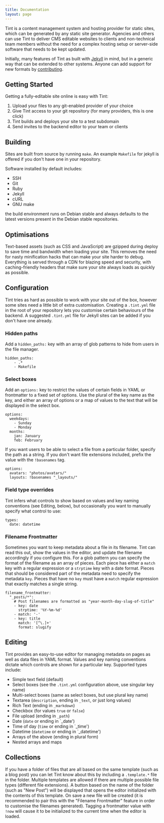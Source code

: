 ```yaml
---
title: Documentation
layout: page
---
```


Tint is a content management system and hosting provider for static sites, which can be generated by any static site generator.  Agencies and others can use Tint to deliver CMS editable websites to clients and non-technical team members without the need for a complex hosting setup or server-side software that needs to be kept updated.

Initially, many features of Tint as built with [Jekyll](https://jekyllrb.com/) in mind, but in a generic way that can be extended to other systems.  Anyone can add support for new formats by [contributing](https://github.com/usetint/tint).

## Getting Started

Getting a fully-editable site online is easy with Tint:

1. Upload your files to any git-enabled provider of your choice
2. Give Tint access to your git repository (for many providers, this is one click)
3. Tint builds and deploys your site to a test subdomain
4. Send invites to the backend editor to your team or clients

## Building

Sites are built from source by running `make`.  An example `Makefile` for jekyll is offered if you don't have one in your repository.

Software installed by default includes:

* SSH
* Git
* Ruby
* Jekyll
* cURL
* GNU make

the build environment runs on Debian stable and always defaults to the latest versions present in the Debian stable repositories.

## Optimisations

Text-based assets (such as CSS and JavaScript) are gzipped during deploy to save time and bandwidth when loading your site.  This removes the need for nasty minification hacks that can make your site harder to debug.  Everything is served through a CDN for blazing speed and security, with caching-friendly headers that make sure your site always loads as quickly as possible.

## Configuration

Tint tries as hard as possible to work with your site out of the box, however some sites need a little bit of extra customisation.  Creating a `.tint.yml` file in the root of your repository lets you customise certain behaviours of the backend.  A suggested `.tint.yml` file for Jekyll sites can be added if you don't have one already.

### Hidden paths

Add a `hidden_paths:` key with an array of glob patterns to hide from users in the file manager.

    hidden_paths:
        - .*
        - Makefile

### Select boxes

Add an `options:` key to restrict the values of certain fields in YAML or frontmatter to a fixed set of options.  Use the plural of the key name as the key, and either an array of options or a map of values to the text that will be displayed in the select box.

    options:
      weekdays:
        - Sunday
        - Monday
      months:
        jan: January
        feb: February

If you want users to be able to select a file from a particular folder, specify the path as a string.  If you don't want file extensions included, prefix the value with the `!basenames` tag.

    options:
      avatars: "photos/avatars/"
      layouts: !basenames "_layouts/"

### Field type overrides

Tint infers what controls to show based on values and key naming conventions (see Editing, below), but occasionally you want to manually specify what control to use:

    types:
      date: datetime

### Filename Frontmatter

Sometimes you want to keep metadata about a file in its filename.  Tint can read this out, show the values in the editor, and update the filename accordingly if you configure this.  For a glob pattern you can specify the format of the filename as an array of pieces.  Each piece has either a `match` key with a regular expression or a `strptime` key with a date format.  Pieces that should be considered part of the metadata need to specify the metadata `key`.  Pieces that have no `key` must have a `match` regular expression that exactly matches a single string.

    filename_frontmatter:
      "_posts/*":
        # Post filenames are formatted as "year-month-day-slug-of-title"
        - key: date
          strptime: '%Y-%m-%d'
        - match: '-'
        - key: title
          match: '[^\.]+'
          format: slugify

## Editing

Tint provides an easy-to-use editor for managing metadata on pages as well as data files in YAML format.  Values and key naming conventions dictate which controls are shown for a particular key.  Supported types include:

* Simple text field (default)
* Select boxes (see the `.tint.yml` configuration above, use singular key name)
* Multi-select boxes (same as select boxes, but use plural key name)
* Textarea (`description`, ending in `_text`, or just long values)
* Rich Text (ending in `_markdown`)
* Checkbox (for values `true` or `false`)
* File upload (ending in `_path`)
* Date (`date` or ending in `_date')
* Time of day (`time` or ending in `_time')
* Datetime (`datetime` or ending in `_datetime')
* Arrays of the above (ending in plural form)
* Nested arrays and maps

## Collections

If you have a folder of files that are all based on the same template (such as a blog post) you can let Tint know about this by including a `.template.*` file in the folder.  Multiple templates are allowed if there are multiple possible file types (different file extensions).  A button based on the name of the folder (such as "New Post") will be displayed that opens the editor initialized with the contents of this template.  On save a new file will be created (it is recommended to pair this with the "Filename Frontmatter" feature in order to customise the filenames generated).  Tagging a frontmatter value with `!now` will cause it to be initialized to the current time when the editor is loaded.
